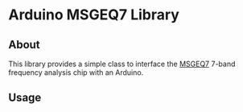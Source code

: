 # Arduino MSGEQ7 Library
## About
This library provides a simple class to interface the [MSGEQ7](http://www.mix-sig.com/index.php/msgeq7-seven-band-graphic-equalizer-display-filter) 7-band frequency analysis chip with an Arduino.

## Usage